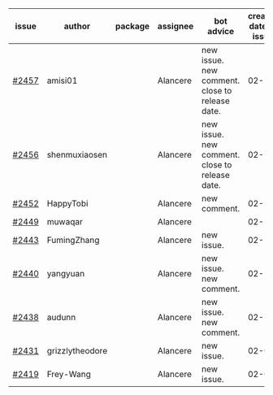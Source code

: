 | issue | author | package | assignee | bot advice | created date of issue | target release date | date from target |
| ------ | ------ | ------ | ------ | ------ | ------ | ------ | :-----: |
| [#2457](https://github.com/Azure/sdk-release-request/issues/2457) | amisi01 |  | Alancere | new issue. new comment. close to release date.  | 02-17 | 02-18 | 0 |
| [#2456](https://github.com/Azure/sdk-release-request/issues/2456) | shenmuxiaosen |  | Alancere | new issue. new comment. close to release date.  | 02-16 | 02-18 | 0 |
| [#2452](https://github.com/Azure/sdk-release-request/issues/2452) | HappyTobi |  | Alancere | new comment. | 02-16 | 03-09 |  |
| [#2449](https://github.com/Azure/sdk-release-request/issues/2449) | muwaqar |  | Alancere |  | 02-15 | 02-28 |  |
| [#2443](https://github.com/Azure/sdk-release-request/issues/2443) | FumingZhang |  | Alancere | new issue. | 02-14 | 02-21 |  |
| [#2440](https://github.com/Azure/sdk-release-request/issues/2440) | yangyuan |  | Alancere | new issue. new comment. | 02-10 | 02-14 |  |
| [#2438](https://github.com/Azure/sdk-release-request/issues/2438) | audunn |  | Alancere | new issue. new comment. | 02-10 | 02-14 |  |
| [#2431](https://github.com/Azure/sdk-release-request/issues/2431) | grizzlytheodore |  | Alancere | new issue. | 02-09 | 02-23 |  |
| [#2419](https://github.com/Azure/sdk-release-request/issues/2419) | Frey-Wang |  | Alancere | new issue. | 02-07 | 02-14 |  |
